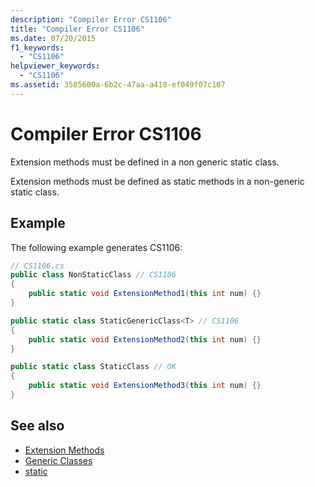 ```yaml
---
description: "Compiler Error CS1106"
title: "Compiler Error CS1106"
ms.date: 07/20/2015
f1_keywords:
  - "CS1106"
helpviewer_keywords:
  - "CS1106"
ms.assetid: 3585600a-6b2c-47aa-a418-ef049f07c107
---
```

# Compiler Error CS1106

Extension methods must be defined in a non generic static class.

 Extension methods must be defined as static methods in a non-generic static class.

## Example

 The following example generates CS1106:

```csharp
// CS1106.cs
public class NonStaticClass // CS1106
{
    public static void ExtensionMethod1(this int num) {}
}

public static class StaticGenericClass<T> // CS1106
{
    public static void ExtensionMethod2(this int num) {}
}

public static class StaticClass // OK
{
    public static void ExtensionMethod3(this int num) {}
}
```

## See also

- [Extension Methods](../programming-guide/classes-and-structs/extension-methods.md)
- [Generic Classes](../programming-guide/generics/generic-classes.md)
- [static](../language-reference/keywords/static.md)
